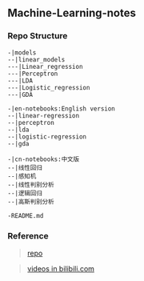 ## Machine-Learning-notes

### Repo Structure
```
-|models
--|linear_models
---|Linear_regression
---|Perceptron
---|LDA
---|Logistic_regression
---|GDA

-|en-notebooks:English version
--|linear-regression
--|perceptron
--|lda
--|logistic-regression
--|gda

-|cn-notebooks:中文版
--|线性回归
--|感知机
--|线性判别分析
--|逻辑回归
--|高斯判别分析

-README.md
```

### Reference
> [repo](https://github.com/zhulei227/ML_Notes)

> [videos in bilibili.com](https://www.bilibili.com/video/BV1aE411o7qd)

